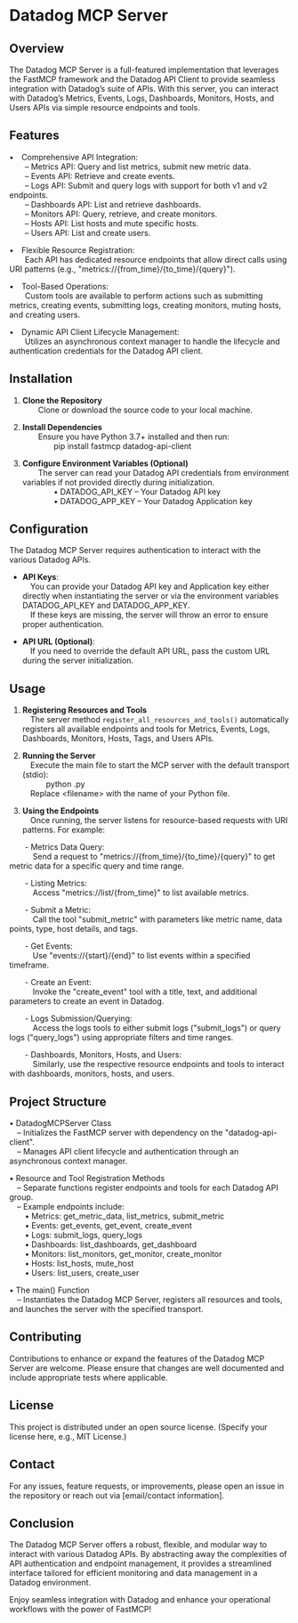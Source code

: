 Datadog MCP Server
==================

Overview
--------
The Datadog MCP Server is a full-featured implementation that leverages the FastMCP framework and the Datadog API Client to provide seamless integration with Datadog’s suite of APIs. With this server, you can interact with Datadog’s Metrics, Events, Logs, Dashboards, Monitors, Hosts, and Users APIs via simple resource endpoints and tools.

Features
--------
• Comprehensive API Integration:  
  – Metrics API: Query and list metrics, submit new metric data.  
  – Events API: Retrieve and create events.  
  – Logs API: Submit and query logs with support for both v1 and v2 endpoints.  
  – Dashboards API: List and retrieve dashboards.  
  – Monitors API: Query, retrieve, and create monitors.  
  – Hosts API: List hosts and mute specific hosts.  
  – Users API: List and create users.

• Flexible Resource Registration:  
  Each API has dedicated resource endpoints that allow direct calls using URI patterns (e.g., "metrics://{from_time}/{to_time}/{query}").

• Tool-Based Operations:  
  Custom tools are available to perform actions such as submitting metrics, creating events, submitting logs, creating monitors, muting hosts, and creating users.

• Dynamic API Client Lifecycle Management:  
  Utilizes an asynchronous context manager to handle the lifecycle and authentication credentials for the Datadog API client.

Installation
------------
1. **Clone the Repository**  
  Clone or download the source code to your local machine.

2. **Install Dependencies**  
  Ensure you have Python 3.7+ installed and then run:  
    pip install fastmcp datadog-api-client

3. **Configure Environment Variables (Optional)**  
  The server can read your Datadog API credentials from environment variables if not provided directly during initialization.  
    • DATADOG_API_KEY – Your Datadog API key  
    • DATADOG_APP_KEY – Your Datadog Application key

Configuration
-------------
The Datadog MCP Server requires authentication to interact with the various Datadog APIs.

- **API Keys**:  
 You can provide your Datadog API key and Application key either directly when instantiating the server or via the environment variables DATADOG_API_KEY and DATADOG_APP_KEY.  
 If these keys are missing, the server will throw an error to ensure proper authentication.

- **API URL (Optional)**:  
 If you need to override the default API URL, pass the custom URL during the server initialization.

Usage
-----
1. **Registering Resources and Tools**  
 The server method `register_all_resources_and_tools()` automatically registers all available endpoints and tools for Metrics, Events, Logs, Dashboards, Monitors, Hosts, Tags, and Users APIs.

2. **Running the Server**  
 Execute the main file to start the MCP server with the default transport (stdio):  
   python <filename>.py  
 Replace \<filename> with the name of your Python file.

3. **Using the Endpoints**  
 Once running, the server listens for resource-based requests with URI patterns. For example:  

  - Metrics Data Query:  
   Send a request to "metrics://{from_time}/{to_time}/{query}" to get metric data for a specific query and time range.

  - Listing Metrics:  
   Access "metrics://list/{from_time}" to list available metrics.

  - Submit a Metric:  
   Call the tool "submit_metric" with parameters like metric name, data points, type, host details, and tags.

  - Get Events:  
   Use "events://{start}/{end}" to list events within a specified timeframe.

  - Create an Event:  
   Invoke the "create_event" tool with a title, text, and additional parameters to create an event in Datadog.

  - Logs Submission/Querying:  
   Access the logs tools to either submit logs ("submit_logs") or query logs ("query_logs") using appropriate filters and time ranges.

  - Dashboards, Monitors, Hosts, and Users:  
   Similarly, use the respective resource endpoints and tools to interact with dashboards, monitors, hosts, and users.

Project Structure
-----------------
• DatadogMCPServer Class  
 – Initializes the FastMCP server with dependency on the "datadog-api-client".  
 – Manages API client lifecycle and authentication through an asynchronous context manager.

• Resource and Tool Registration Methods  
 – Separate functions register endpoints and tools for each Datadog API group.  
 – Example endpoints include:  
  • Metrics: get_metric_data, list_metrics, submit_metric  
  • Events: get_events, get_event, create_event  
  • Logs: submit_logs, query_logs  
  • Dashboards: list_dashboards, get_dashboard  
  • Monitors: list_monitors, get_monitor, create_monitor  
  • Hosts: list_hosts, mute_host  
  • Users: list_users, create_user

• The main() Function  
 – Instantiates the Datadog MCP Server, registers all resources and tools, and launches the server with the specified transport.

Contributing
------------
Contributions to enhance or expand the features of the Datadog MCP Server are welcome. Please ensure that changes are well documented and include appropriate tests where applicable.

License
-------
This project is distributed under an open source license. (Specify your license here, e.g., MIT License.)

Contact
-------
For any issues, feature requests, or improvements, please open an issue in the repository or reach out via [email/contact information].

Conclusion
----------
The Datadog MCP Server offers a robust, flexible, and modular way to interact with various Datadog APIs. By abstracting away the complexities of API authentication and endpoint management, it provides a streamlined interface tailored for efficient monitoring and data management in a Datadog environment.

Enjoy seamless integration with Datadog and enhance your operational workflows with the power of FastMCP!